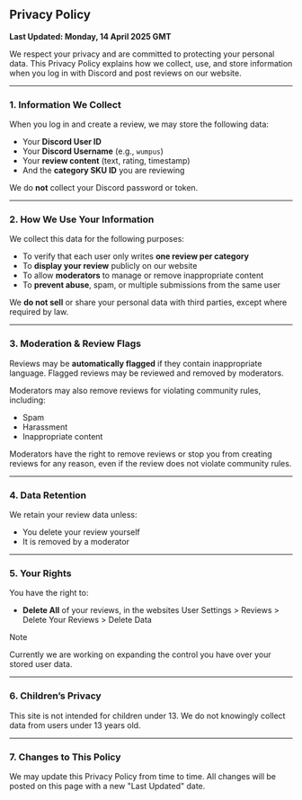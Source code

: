 ## Privacy Policy

**Last Updated: Monday, 14 April 2025 GMT**

We respect your privacy and are committed to protecting your personal data. This Privacy Policy explains how we collect, use, and store information when you log in with Discord and post reviews on our website.

---

### 1. Information We Collect

When you log in and create a review, we may store the following data:

- Your **Discord User ID**
- Your **Discord Username** (e.g., `wumpus`)
- Your **review content** (text, rating, timestamp)
- And the **category SKU ID** you are reviewing

We do **not** collect your Discord password or token.

---

### 2. How We Use Your Information

We collect this data for the following purposes:

- To verify that each user only writes **one review per category**
- To **display your review** publicly on our website
- To allow **moderators** to manage or remove inappropriate content
- To **prevent abuse**, spam, or multiple submissions from the same user

We **do not sell** or share your personal data with third parties, except where required by law.

---

### 3. Moderation & Review Flags

Reviews may be **automatically flagged** if they contain inappropriate language. Flagged reviews may be reviewed and removed by moderators.

Moderators may also remove reviews for violating community rules, including:

- Spam
- Harassment
- Inappropriate content

Moderators have the right to remove reviews or stop you from creating reviews for any reason, even if the review does not violate community rules.

---

### 4. Data Retention

We retain your review data unless:

- You delete your review yourself
- It is removed by a moderator

---

### 5. Your Rights

You have the right to:

- **Delete All** of your reviews, in the websites User Settings > Reviews > Delete Your Reviews > Delete Data

> [!NOTE]
> Currently we are working on expanding the control you have over your stored user data.

---

### 6. Children’s Privacy

This site is not intended for children under 13. We do not knowingly collect data from users under 13 years old.

---

### 7. Changes to This Policy

We may update this Privacy Policy from time to time. All changes will be posted on this page with a new "Last Updated" date.
